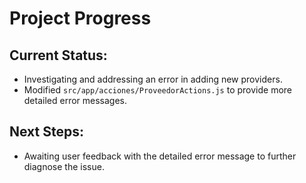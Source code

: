 # Project Progress

## Current Status:
- Investigating and addressing an error in adding new providers.
- Modified `src/app/acciones/ProveedorActions.js` to provide more detailed error messages.

## Next Steps:
- Awaiting user feedback with the detailed error message to further diagnose the issue.
